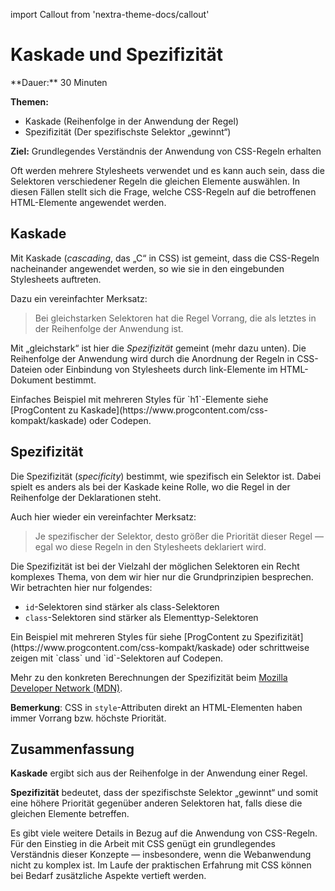 import Callout from 'nextra-theme-docs/callout'

# Kaskade und Spezifizität

<Callout>
  **Dauer:** 30 Minuten

  **Themen:**
  - Kaskade (Reihenfolge in der Anwendung der Regel)
  - Spezifizität (Der spezifischste Selektor „gewinnt“)

  **Ziel:** Grundlegendes Verständnis der Anwendung von CSS-Regeln erhalten
</Callout>

Oft werden mehrere Stylesheets verwendet und es kann auch sein, dass die 
Selektoren verschiedener Regeln die gleichen Elemente auswählen. 
In diesen Fällen stellt sich die Frage, welche CSS-Regeln auf die 
betroffenen HTML-Elemente angewendet werden.

## Kaskade

Mit Kaskade (_cascading_, das „C“ in CSS) ist gemeint, dass die CSS-Regeln 
nacheinander angewendet werden, so wie sie in den eingebunden Stylesheets 
auftreten.

Dazu ein vereinfachter Merksatz:

> Bei gleichstarken Selektoren hat die Regel Vorrang, die als letztes in der 
> Reihenfolge der Anwendung ist.

Mit „gleichstark“ ist hier die _Spezifizität_ gemeint (mehr dazu unten). 
Die Reihenfolge der Anwendung wird durch die Anordnung der Regeln in 
CSS-Dateien oder Einbindung von Stylesheets durch link-Elemente im 
HTML-Dokument bestimmt.

<Callout type="warning" emoji="👨🏻‍💻">
Einfaches Beispiel mit mehreren Styles für `h1`-Elemente siehe 
[ProgContent zu Kaskade](https://www.progcontent.com/css-kompakt/kaskade) 
oder Codepen.
</Callout>

## Spezifizität

Die Spezifizität (_specificity_) bestimmt, wie spezifisch ein 
Selektor ist. Dabei spielt es anders als bei der Kaskade keine Rolle, 
wo die Regel in der Reihenfolge der Deklarationen steht.

Auch hier wieder ein vereinfachter Merksatz:

> Je spezifischer der Selektor, desto größer die Priorität dieser 
> Regel — egal wo diese Regeln in den Stylesheets deklariert wird.

Die Spezifizität ist bei der Vielzahl der möglichen Selektoren ein Recht komplexes Thema, von dem wir hier nur die Grundprinzipien besprechen. Wir betrachten hier nur folgendes:

- `id`-Selektoren sind stärker als class-Selektoren
- `class`-Selektoren sind stärker als Elementtyp-Selektoren

<Callout type="warning" emoji="👨🏻‍💻">
Ein Beispiel mit mehreren Styles für siehe 
[ProgContent zu Spezifizität](https://www.progcontent.com/css-kompakt/kaskade) 
oder schrittweise zeigen mit `class` und `id`-Selektoren auf Codepen.
</Callout>

Mehr zu den konkreten Berechnungen der Spezifizität beim 
[Mozilla Developer Network (MDN)](https://developer.mozilla.org/en-US/docs/Web/CSS/Specificity).

**Bemerkung**: CSS in `style`-Attributen direkt an HTML-Elementen haben 
immer Vorrang bzw. höchste Priorität.

## Zusammenfassung

**Kaskade** ergibt sich aus der Reihenfolge in der Anwendung einer Regel.

**Spezifizität** bedeutet, dass der spezifischste Selektor „gewinnt“ und
somit eine höhere Priorität gegenüber anderen Selektoren hat, falls diese 
die gleichen Elemente betreffen.

Es gibt viele weitere Details in Bezug auf die Anwendung von CSS-Regeln.
Für den Einstieg in die Arbeit mit CSS genügt ein grundlegendes Verständnis
dieser Konzepte &mdash; insbesondere, wenn die Webanwendung nicht zu komplex 
ist. Im Laufe der praktischen Erfahrung mit CSS können bei Bedarf zusätzliche 
Aspekte vertieft werden.